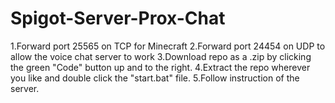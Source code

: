 # Spigot-Server-Prox-Chat

1.Forward port 25565 on TCP for Minecraft
2.Forward port 24454 on UDP to allow the voice chat server to work
3.Download repo as a .zip by clicking the green "Code" button up and to the right.
4.Extract the repo wherever you like and double click the "start.bat" file.
5.Follow instruction of the server.

